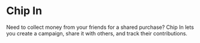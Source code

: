 # Chip In


Need to collect money from your friends for a shared purchase? Chip In lets you create a campaign, share it with others, and track their contributions.
